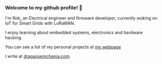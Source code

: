 ### Welcome to my github profile! 👋

I'm Rob, an Electrical engineer and firmware developer,  currently woking on IoT for Smart Grids with LoRaWAN.

I enjoy learning about embedded systems, electronics and hardware hacking.

You can see a list of my personal projects at [my webpage](robsoncouto.com)

I write at [dragaosemchama.com](dragaosemchama.com)

<!--
**robsoncouto/robsoncouto** is a ✨ _special_ ✨ repository because its `README.md` (this file) appears on your GitHub profile.

Here are some ideas to get you started:

- 🔭 I’m currently working on ...
- 🌱 I’m currently learning ...
- 👯 I’m looking to collaborate on ...
- 🤔 I’m looking for help with ...
- 💬 Ask me about ...
- 📫 How to reach me: ...
- 😄 Pronouns: ...
- ⚡ Fun fact: ...
-->
